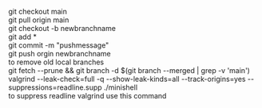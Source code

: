 git checkout main<br>
git pull origin main<br>
git checkout -b newbranchname<br>
git add *<br>
git commit -m "pushmessage"<br>
git push orgin newbranchname<br>
to remove old local branches<br>
git fetch --prune && git branch -d $(git branch --merged | grep -v 'main')<br>
valgrind --leak-check=full -q --show-leak-kinds=all --track-origins=yes --suppressions=readline.supp ./minishell<br>
to suppress readline valgrind use this command